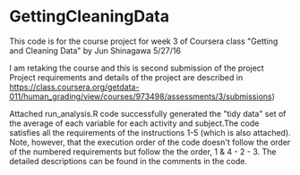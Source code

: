 # GettingCleaningData
This code is for the course project for week 3 of Coursera class "Getting and Cleaning Data" by Jun Shinagawa 5/27/16

I am retaking the course and this is second submission of the project
Project requirements and details of the project are described in https://class.coursera.org/getdata-011/human_grading/view/courses/973498/assessments/3/submissions)

Attached run_analysis.R code successfully generated the "tidy data" set of the average of each variable for each activity and subject.The code satisfies all the requirements of the instructions 1-5 (which is also attached). Note, however, that the execution order of the code doesn't follow the order of the numbered requirements but follow the the order, 1 & 4 - 2 - 3. The detailed descriptions can be found in the comments in the code.   
